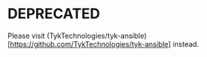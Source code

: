 # DEPRECATED
Please visit (TykTechnologies/tyk-ansible) [https://github.com/TykTechnologies/tyk-ansible] instead.
